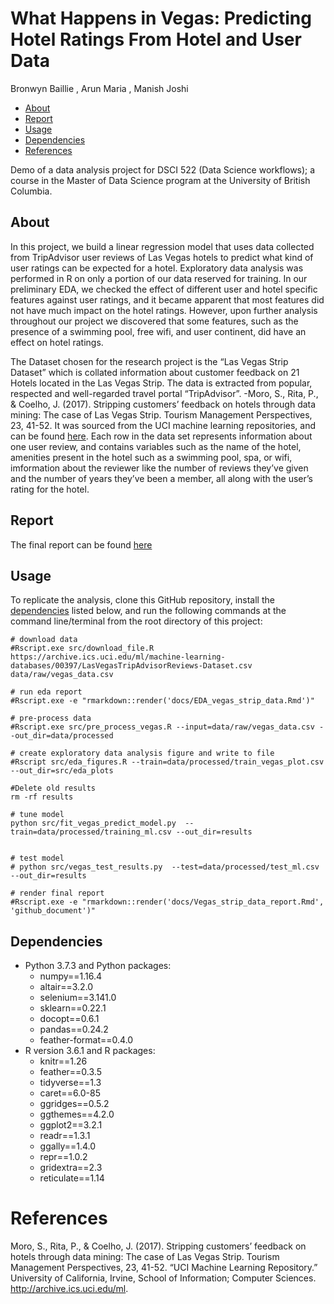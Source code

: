 What Happens in Vegas: Predicting Hotel Ratings From Hotel and User Data
================
Bronwyn Baillie , Arun Maria , Manish Joshi

  - [About](#about)
  - [Report](#report)
  - [Usage](#usage)
  - [Dependencies](#dependencies)
  - [References](#references)

Demo of a data analysis project for DSCI 522 (Data Science workflows); a
course in the Master of Data Science program at the University of
British Columbia.

## About

In this project, we build a linear regression model that uses data
collected from TripAdvisor user reviews of Las Vegas hotels to predict
what kind of user ratings can be expected for a hotel. Exploratory data
analysis was performed in R on only a portion of our data reserved for
training. In our preliminary EDA, we checked the effect of different
user and hotel specific features against user ratings, and it became
apparent that most features did not have much impact on the hotel
ratings. However, upon further analysis throughout our project we
discovered that some features, such as the presence of a swimming pool,
free wifi, and user continent, did have an effect on hotel ratings.

The Dataset chosen for the research project is the “Las Vegas Strip
Dataset” which is collated information about customer feedback on 21
Hotels located in the Las Vegas Strip. The data is extracted from
popular, respected and well-regarded travel portal “TripAdvisor”. -Moro,
S., Rita, P., & Coelho, J. (2017). Stripping customers’ feedback on
hotels through data mining: The case of Las Vegas Strip. Tourism
Management Perspectives, 23, 41-52. It was sourced from the UCI machine
learning repositories, and can be found
[here](https://archive.ics.uci.edu/ml/datasets/Las+Vegas+Strip). Each
row in the data set represents information about one user review, and
contains variables such as the name of the hotel, amenities present in
the hotel such as a swimming pool, spa, or wifi, imformation about the
reviewer like the number of reviews they’ve given and the number of
years they’ve been a member, all along with the user’s rating for the
hotel.

## Report

The final report can be found [here](docs/Vegas_strip_data_report.md)

## Usage

To replicate the analysis, clone this GitHub repository, install the
[dependencies](#dependencies) listed below, and run the following
commands at the command line/terminal from the root directory of this
project:

    # download data
    #Rscript.exe src/download_file.R https://archive.ics.uci.edu/ml/machine-learning-databases/00397/LasVegasTripAdvisorReviews-Dataset.csv data/raw/vegas_data.csv
    
    # run eda report
    #Rscript.exe -e "rmarkdown::render('docs/EDA_vegas_strip_data.Rmd')"
    
    # pre-process data
    #Rscript.exe src/pre_process_vegas.R --input=data/raw/vegas_data.csv --out_dir=data/processed
    
    # create exploratory data analysis figure and write to file
    #Rscript src/eda_figures.R --train=data/processed/train_vegas_plot.csv --out_dir=src/eda_plots
    
    #Delete old results
    rm -rf results
    
    # tune model
    python src/fit_vegas_predict_model.py  --train=data/processed/training_ml.csv --out_dir=results
    
    
    # test model
    # python src/vegas_test_results.py  --test=data/processed/test_ml.csv --out_dir=results
    
    # render final report
    #Rscript.exe -e "rmarkdown::render('docs/Vegas_strip_data_report.Rmd', 'github_document')"

## Dependencies

  - Python 3.7.3 and Python packages:
      - numpy==1.16.4
      - altair==3.2.0
      - selenium==3.141.0
      - sklearn==0.22.1
      - docopt==0.6.1
      - pandas==0.24.2
      - feather-format==0.4.0
  - R version 3.6.1 and R packages:
      - knitr==1.26
      - feather==0.3.5
      - tidyverse==1.3
      - caret==6.0-85
      - ggridges==0.5.2
      - ggthemes==4.2.0
      - ggplot2==3.2.1
      - readr==1.3.1
      - ggally==1.4.0
      - repr==1.0.2
      - gridextra==2.3
      - reticulate==1.14

# References

Moro, S., Rita, P., & Coelho, J. (2017). Stripping customers’ feedback
on hotels through data mining: The case of Las Vegas Strip. Tourism
Management Perspectives, 23, 41-52. “UCI Machine Learning Repository.”
University of California, Irvine, School of Information; Computer
Sciences. <http://archive.ics.uci.edu/ml>.
